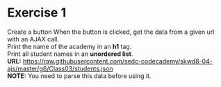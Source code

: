 # Exercise 1
Create a button
When the button is clicked, get the data from a given url with an AJAX call. \
Print the name of the academy in an **h1** tag. \
Print all student names in an **unordered list**. \
**URL:** https://raw.githubusercontent.com/sedc-codecademy/skwd8-04-ajs/master/g6/Class03/students.json \
**NOTE:** You need to parse this data before using it.